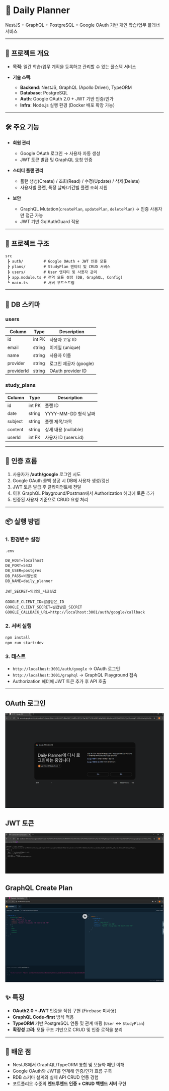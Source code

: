# 📑 Daily Planner

NestJS + GraphQL + PostgreSQL + Google OAuth 기반 개인 학습/업무 플래너 서비스

---

## 🚀 프로젝트 개요

* **목적**: 일간 학습/업무 계획을 등록하고 관리할 수 있는 풀스택 서비스
* **기술 스택**:

  * **Backend**: NestJS, GraphQL (Apollo Driver), TypeORM
  * **Database**: PostgreSQL
  * **Auth**: Google OAuth 2.0 + JWT 기반 인증/인가
  * **Infra**: Node.js 실행 환경 (Docker 배포 확장 가능)

---

## 🛠️ 주요 기능

* **회원 관리**

  * Google OAuth 로그인 → 사용자 자동 생성
  * JWT 토큰 발급 및 GraphQL 요청 인증
* **스터디 플랜 관리**

  * 플랜 생성(Create) / 조회(Read) / 수정(Update) / 삭제(Delete)
  * 사용자별 플랜, 특정 날짜/기간별 플랜 조회 지원
* **보안**

  * GraphQL Mutation(`createPlan`, `updatePlan`, `deletePlan`) → 인증 사용자만 접근 가능
  * JWT 기반 GqlAuthGuard 적용

---

## 📂 프로젝트 구조

```
src
 ┣ auth/         # Google OAuth + JWT 인증 모듈
 ┣ plans/        # StudyPlan 엔티티 및 CRUD 서비스
 ┣ users/        # User 엔티티 및 사용자 관리
 ┣ app.module.ts # 전역 모듈 설정 (DB, GraphQL, Config)
 ┗ main.ts       # 서버 부트스트랩
```

---

## 📌 DB 스키마

### users

| Column     | Type   | Description       |
| ---------- | ------ | ----------------- |
| id         | int PK | 사용자 고유 ID         |
| email      | string | 이메일 (unique)      |
| name       | string | 사용자 이름            |
| provider   | string | 로그인 제공자 (google)  |
| providerId | string | OAuth provider ID |

### study\_plans

| Column  | Type   | Description       |
| ------- | ------ | ----------------- |
| id      | int PK | 플랜 ID             |
| date    | string | YYYY-MM-DD 형식 날짜  |
| subject | string | 플랜 제목/과목          |
| content | string | 상세 내용 (nullable)  |
| userId  | int FK | 사용자 ID (users.id) |

---

## 🔑 인증 흐름

1. 사용자가 **/auth/google** 로그인 시도
2. Google OAuth 콜백 성공 시 DB에 사용자 생성/갱신
3. JWT 토큰 발급 후 클라이언트에 전달
4. 이후 GraphQL Playground/Postman에서 Authorization 헤더에 토큰 추가
5. 인증된 사용자 기준으로 CRUD 요청 처리

---

## 📦 실행 방법

### 1. 환경변수 설정

`.env`

```env
DB_HOST=localhost
DB_PORT=5432
DB_USER=postgres
DB_PASS=비밀번호
DB_NAME=daily_planner

JWT_SECRET=임의의_시크릿값

GOOGLE_CLIENT_ID=발급받은_ID
GOOGLE_CLIENT_SECRET=발급받은_SECRET
GOOGLE_CALLBACK_URL=http://localhost:3001/auth/google/callback
```

### 2. 서버 실행

```bash
npm install
npm run start:dev
```

### 3. 테스트

* `http://localhost:3001/auth/google` → OAuth 로그인
* `http://localhost:3001/graphql` → GraphQL Playground 접속
* Authorization 헤더에 JWT 토큰 추가 후 API 호출

---

## OAuth 로그인
![OAuth 로그인 - google](./assets/login.png)

## JWT 토큰
![JWT 토큰 발급 결과](./assets/login_result.png)

## GraphQL Create Plan
![Create Plan Mutation](./assets/graphql_mutation_create.png)

## ✨ 특징

* **OAuth2.0 + JWT** 인증을 직접 구현 (Firebase 미사용)
* **GraphQL Code-first** 방식 적용
* **TypeORM** 기반 PostgreSQL 연동 및 관계 매핑 (`User` ↔ `StudyPlan`)
* **확장성 고려**: 모듈 구조 기반으로 CRUD 및 인증 로직을 분리

---

## 📌 배운 점

* NestJS에서 GraphQL/TypeORM 통합 및 모듈화 패턴 이해
* Google OAuth와 JWT를 연계해 인증/인가 흐름 구축
* RDB 스키마 설계와 실제 API CRUD 연동 경험
* 포트폴리오 수준의 **엔드투엔드 인증 + CRUD 백엔드 서버** 구현
